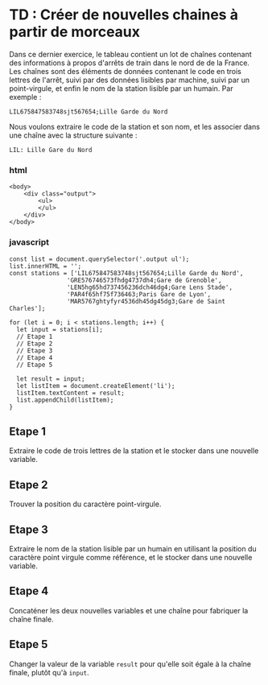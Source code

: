 # TD : Créer de nouvelles chaines à partir de morceaux

Dans ce dernier exercice, le tableau contient un lot de chaînes contenant des informations à propos d'arrêts de train dans le nord de de la France. Les chaînes sont des éléments de données contenant le code en trois lettres de l'arrêt, suivi par des données lisibles par machine, suivi par un point-virgule, et enfin le nom de la station lisible par un humain. Par exemple :
```
LIL675847583748sjt567654;Lille Garde du Nord
```
Nous voulons extraire le code de la station et son nom, et les associer dans une chaîne avec la structure suivante :
```
LIL: Lille Gare du Nord
```

### html
    <body>
	    <div class="output">
		    <ul>
		    </ul>
		</div>
	</body>


### javascript

```
const list = document.querySelector('.output ul');
list.innerHTML = '';
const stations = ['LIL675847583748sjt567654;Lille Garde du Nord',
                'GRE576746573fhdg4737dh4;Gare de Grenoble',
                'LEN5hg65hd737456236dch46dg4;Gare Lens Stade',
                'PAR4f65hf75f736463;Paris Gare de Lyon',
                'MAR5767ghtyfyr4536dh45dg45dg3;Gare de Saint Charles'];

for (let i = 0; i < stations.length; i++) {
  let input = stations[i];
  // Etape 1
  // Etape 2
  // Etape 3
  // Etape 4
  // Etape 5

  let result = input;
  let listItem = document.createElement('li');
  listItem.textContent = result;
  list.appendChild(listItem);
}
```
## Etape 1

Extraire le code de trois lettres de la station et le stocker dans une nouvelle variable.

## Etape 2

Trouver la position du caractère point-virgule.

## Etape 3

Extraire le nom de la station lisible par un humain en utilisant la position du caractère point virgule comme référence, et le stocker dans une nouvelle variable.

## Etape 4
Concaténer les deux nouvelles variables et une chaîne pour fabriquer la chaîne finale.

## Etape 5
Changer la valeur de la variable  `result`  pour qu'elle soit égale à la chaîne finale, plutôt qu'à  `input`.
